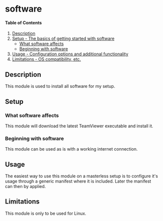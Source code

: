 # software

#### Table of Contents

1. [Description](#description)
2. [Setup - The basics of getting started with software](#setup)
    * [What software affects](#what-software-affects)
    * [Beginning with software](#beginning-with-software)
3. [Usage - Configuration options and additional functionality](#usage)
4. [Limitations - OS compatibility, etc.](#limitations)

## Description

This module is used to install all software for my setup.

## Setup

### What software affects

This module will download the latest TeamViewer executable and install it.

### Beginning with software

This module can be used as is with a working internet connection.

## Usage

The easiest way to use this module on a masterless setup is to configure it's usage through a generic manifest where it is included.
Later the manifest can then by applied.

## Limitations

This module is only to be used for Linux.
